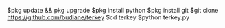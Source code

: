 $pkg update && pkg upgrade
$pkg install python
$pkg install git
$git clone https://github.com/budiane/terkey
$cd terkey
$python terkey.py
